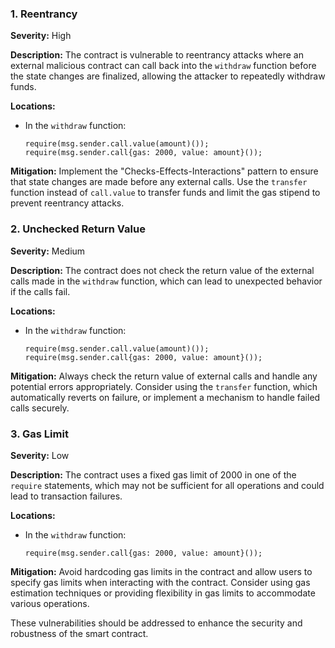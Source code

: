### 1. **Reentrancy**

**Severity:**
High

**Description:**
The contract is vulnerable to reentrancy attacks where an external malicious contract can call back into the `withdraw` function before the state changes are finalized, allowing the attacker to repeatedly withdraw funds.

**Locations:**

- In the `withdraw` function:
  ```solidity
  require(msg.sender.call.value(amount)());
  require(msg.sender.call{gas: 2000, value: amount}());
  ```

**Mitigation:**
Implement the "Checks-Effects-Interactions" pattern to ensure that state changes are made before any external calls. Use the `transfer` function instead of `call.value` to transfer funds and limit the gas stipend to prevent reentrancy attacks.

### 2. **Unchecked Return Value**

**Severity:**
Medium

**Description:**
The contract does not check the return value of the external calls made in the `withdraw` function, which can lead to unexpected behavior if the calls fail.

**Locations:**

- In the `withdraw` function:
  ```solidity
  require(msg.sender.call.value(amount)());
  require(msg.sender.call{gas: 2000, value: amount}());
  ```

**Mitigation:**
Always check the return value of external calls and handle any potential errors appropriately. Consider using the `transfer` function, which automatically reverts on failure, or implement a mechanism to handle failed calls securely.

### 3. **Gas Limit**

**Severity:**
Low

**Description:**
The contract uses a fixed gas limit of 2000 in one of the `require` statements, which may not be sufficient for all operations and could lead to transaction failures.

**Locations:**

- In the `withdraw` function:
  ```solidity
  require(msg.sender.call{gas: 2000, value: amount}());
  ```

**Mitigation:**
Avoid hardcoding gas limits in the contract and allow users to specify gas limits when interacting with the contract. Consider using gas estimation techniques or providing flexibility in gas limits to accommodate various operations.

These vulnerabilities should be addressed to enhance the security and robustness of the smart contract.